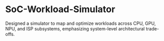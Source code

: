 # SoC-Workload-Simulator
Designed a simulator to map and optimize workloads across CPU, GPU, NPU, and ISP subsystems, emphasizing system-level architectural trade-offs.
